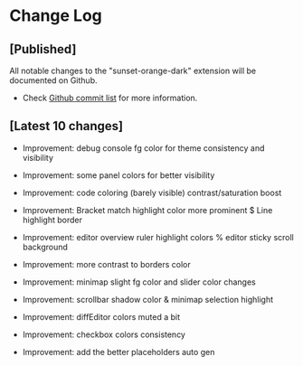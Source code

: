 # Change Log

## [Published]

All notable changes to the "sunset-orange-dark" extension will be documented on Github.

- Check [Github commit list](https://github.com/thekomer/Sunset-orange-VSCode-theme/commits/master) for more information.

## [Latest 10 changes]

- Improvement: debug console fg color for theme consistency and visibility

- Improvement: some panel colors for better visibility

- Improvement: code coloring (barely visible) contrast/saturation boost

- Improvement: Bracket match highlight color more prominent $ Line highlight border

- Improvement: editor overview ruler highlight colors % editor sticky scroll background

- Improvement: more contrast to borders color

- Improvement: minimap slight fg color and slider color changes

- Improvement: scrollbar shadow color & minimap selection highlight

- Improvement: diffEditor colors muted a bit

- Improvement: checkbox colors consistency

- Improvement: add the better placeholders auto gen
